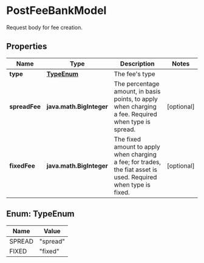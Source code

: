 

# PostFeeBankModel

Request body for fee creation.

## Properties

| Name | Type | Description | Notes |
|------------ | ------------- | ------------- | -------------|
|**type** | [**TypeEnum**](#TypeEnum) | The fee&#39;s type |  |
|**spreadFee** | **java.math.BigInteger** | The percentage amount, in basis points, to apply when charging a fee. Required when type is spread. |  [optional] |
|**fixedFee** | **java.math.BigInteger** | The fixed amount to apply when charging a fee; for trades, the fiat asset is used. Required when type is fixed. |  [optional] |



## Enum: TypeEnum

| Name | Value |
|---- | -----|
| SPREAD | &quot;spread&quot; |
| FIXED | &quot;fixed&quot; |



